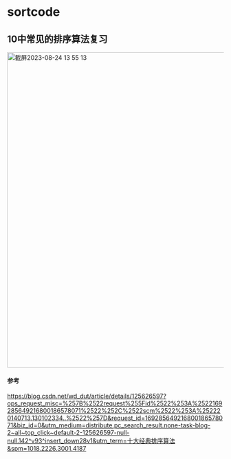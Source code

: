 # sortcode
## 10中常见的排序算法复习

<img width="734" alt="截屏2023-08-24 13 55 13" src="https://github.com/lorreshi/sortcode/assets/131593525/d73e0941-0bb0-4865-9438-7e11b495710f">

#### 参考
https://blog.csdn.net/wd_dut/article/details/125626597?ops_request_misc=%257B%2522request%255Fid%2522%253A%2522169285649216800186578071%2522%252C%2522scm%2522%253A%252220140713.130102334..%2522%257D&request_id=169285649216800186578071&biz_id=0&utm_medium=distribute.pc_search_result.none-task-blog-2~all~top_click~default-2-125626597-null-null.142^v93^insert_down28v1&utm_term=十大经典排序算法&spm=1018.2226.3001.4187
